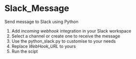 # Slack_Message
Send message to Slack using Python

1. Add _incoming webhook_ integration in your Slack workspace
2. Select a channel or create one to receive the message
3. Use the python_slack.py to customise to your needs
4. Replace _WebHook_URL_ to yours
5. Run the scipt
